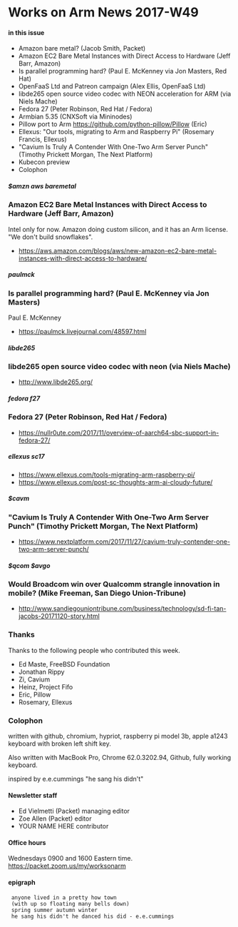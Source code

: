 # Works on Arm News 2017-W49

#### in this issue

* Amazon bare metal? (Jacob Smith, Packet)
* Amazon EC2 Bare Metal Instances with Direct Access to Hardware (Jeff Barr, Amazon)
* Is parallel programming hard? (Paul E. McKenney via Jon Masters, Red Hat)
* OpenFaaS Ltd and Patreon campaign (Alex Ellis, OpenFaaS Ltd)
* libde265 open source video codec with NEON acceleration for ARM (via Niels Mache)
* Fedora 27 (Peter Robinson, Red Hat / Fedora)
* Armbian 5.35 (CNXSoft via Mininodes)
* Pillow port to Arm https://github.com/python-pillow/Pillow (Eric)
* Ellexus: "Our tools, migrating to Arm and Raspberry Pi" (Rosemary Francis, Ellexus)
* "Cavium Is Truly A Contender With One-Two Arm Server Punch" (Timothy Prickett Morgan, The Next Platform)
* Kubecon preview
* Colophon

##### $amzn aws baremetal
### Amazon EC2 Bare Metal Instances with Direct Access to Hardware (Jeff Barr, Amazon)

Intel only for now. Amazon doing custom silicon, and it has an Arm license. "We don't build snowflakes".

* https://aws.amazon.com/blogs/aws/new-amazon-ec2-bare-metal-instances-with-direct-access-to-hardware/

##### paulmck
### Is parallel programming hard? (Paul E. McKenney via Jon Masters)

Paul E. McKenney

* https://paulmck.livejournal.com/48597.html

##### libde265
### libde265 open source video codec with neon (via Niels Mache)

* http://www.libde265.org/


##### fedora f27
### Fedora 27 (Peter Robinson, Red Hat / Fedora)

* https://nullr0ute.com/2017/11/overview-of-aarch64-sbc-support-in-fedora-27/

##### ellexus sc17

* https://www.ellexus.com/tools-migrating-arm-raspberry-pi/
* https://www.ellexus.com/post-sc-thoughts-arm-ai-cloudy-future/

##### $cavm
### "Cavium Is Truly A Contender With One-Two Arm Server Punch" (Timothy Prickett Morgan, The Next Platform)

* https://www.nextplatform.com/2017/11/27/cavium-truly-contender-one-two-arm-server-punch/

##### $qcom $avgo
### Would Broadcom win over Qualcomm strangle innovation in mobile? (Mike Freeman, San Diego Union-Tribune)

* http://www.sandiegouniontribune.com/business/technology/sd-fi-tan-jacobs-20171120-story.html

### Thanks

Thanks to the following people who contributed this week.

* Ed Maste, FreeBSD Foundation
* Jonathan Rippy
* Zi, Cavium
* Heinz, Project Fifo
* Eric, Pillow
* Rosemary, Ellexus

### Colophon

written with github, chromium, hypriot, raspberry pi model 3b, apple a1243 keyboard with broken left shift key.

Also written with MacBook Pro, Chrome 62.0.3202.94, Github, fully working keyboard.

inspired by e.e.cummings "he sang his didn't"

#### Newsletter staff

* Ed Vielmetti (Packet) managing editor
* Zoe Allen (Packet) editor
* YOUR NAME HERE contributor

#### Office hours

Wednesdays 0900 and 1600 Eastern time. https://packet.zoom.us/my/worksonarm

#### epigraph

```
 anyone lived in a pretty how town
 (with up so floating many bells down)
 spring summer autumn winter
 he sang his didn't he danced his did - e.e.cummings
```       
